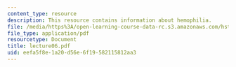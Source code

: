 ```yaml
---
content_type: resource
description: This resource contains information about hemophilia.
file: /media/https%3A/open-learning-course-data-rc.s3.amazonaws.com/hst-161-molecular-biology-and-genetics-in-modern-medicine-fall-2007/eefa5f8e1a20d56e6f19582115812aa3_lecture06.pdf
file_type: application/pdf
resourcetype: Document
title: lecture06.pdf
uid: eefa5f8e-1a20-d56e-6f19-582115812aa3
---
```

